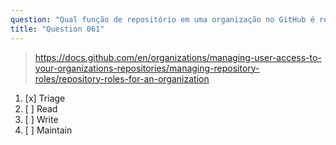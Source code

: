 ```yaml
---
question: "Qual função de repositório em uma organização no GitHub é recomendada para colaboradores que precisam gerenciar proativamente issues e pull requests sem ter acesso de escrita?"
title: "Question 061"
---
```


> https://docs.github.com/en/organizations/managing-user-access-to-your-organizations-repositories/managing-repository-roles/repository-roles-for-an-organization
1. [x] Triage
1. [ ] Read
1. [ ] Write
1. [ ] Maintain

